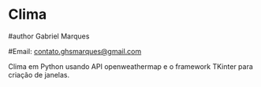 # Clima

#author Gabriel Marques

#Email: contato.ghsmarques@gmail.com

Clima em Python usando API openweathermap e o framework TKinter para criação de janelas.
